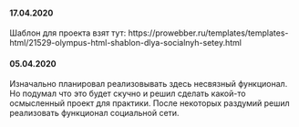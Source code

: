 <h4>17.04.2020</h4>
<p>Шаблон для проекта взят тут: https://prowebber.ru/templates/templates-html/21529-olympus-html-shablon-dlya-socialnyh-setey.html</p>

<h4>05.04.2020</h4>
<p>Изначально планировал реализовывать здесь несвязный функционал. Но подумал что это будет скучно и решил сделать какой-то осмысленный проект для практики. После некоторых раздумий решил реализовать функционал социальной сети. 
</p>
